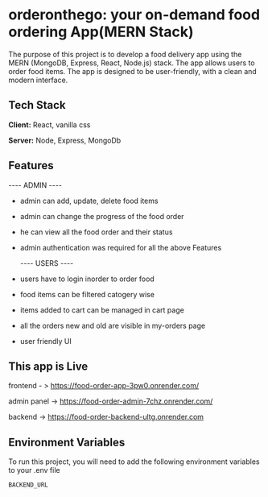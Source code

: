 # orderonthego: your on-demand food ordering App(MERN Stack)

The purpose of this project is to develop a food delivery app using the MERN (MongoDB, Express, React, Node.js) stack. The app allows users to order food items. The app is designed to be user-friendly, with a clean and modern interface.

## Tech Stack

**Client:** React, vanilla css

**Server:** Node, Express, MongoDb

## Features

---- ADMIN ----

- admin can add, update, delete food items
- admin can change the progress of the food order
- he can view all the food order and their status
- admin authentication was required for all the above Features

  ---- USERS ----

- users have to login inorder to order food
- food items can be filtered catogery wise
- items added to cart can be managed in cart page
- all the orders new and old are visible in my-orders page
- user friendly UI

## This app is Live

frontend - > https://food-order-app-3pw0.onrender.com/

admin panel -> https://food-order-admin-7chz.onrender.com/

backend -> https://food-order-backend-ultg.onrender.com

## Environment Variables

To run this project, you will need to add the following environment variables to your .env file

`BACKEND_URL`
